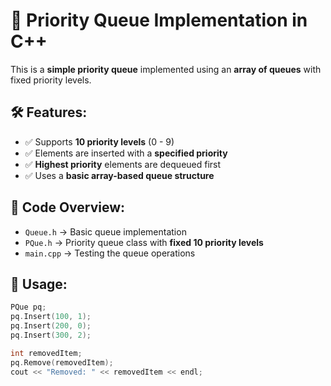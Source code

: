 # 🚀 Priority Queue Implementation in C++

This is a **simple priority queue** implemented using an **array of queues** with fixed priority levels.

## 🛠 Features:
- ✅ Supports **10 priority levels** (0 - 9)
- ✅ Elements are inserted with a **specified priority**
- ✅ **Highest priority** elements are dequeued first
- ✅ Uses a **basic array-based queue structure**

## 📜 Code Overview:
- `Queue.h` → Basic queue implementation  
- `PQue.h` → Priority queue class with **fixed 10 priority levels**  
- `main.cpp` → Testing the queue operations  

## 🚀 Usage:
```cpp
PQue pq;
pq.Insert(100, 1);
pq.Insert(200, 0);
pq.Insert(300, 2);

int removedItem;
pq.Remove(removedItem);
cout << "Removed: " << removedItem << endl;
